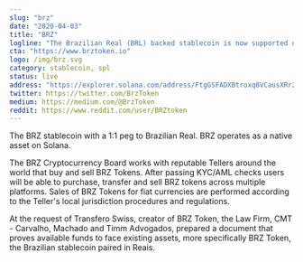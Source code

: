```yaml
---
slug: "brz"
date: "2020-04-03"
title: "BRZ"
logline: "The Brazilian Real (BRL) backed stablecoin is now supported on the Solana blockchain."
cta: "https://www.brztoken.io"
logo: /img/brz.svg
category: stablecoin, spl
status: live
address: "https://explorer.solana.com/address/FtgGSFADXBtroxq8VCausXRr2of47QBf5AS1NtZCu4GD"
twitter: https://twitter.com/BrzToken
medium: https://medium.com/@BrzToken
reddit: https://www.reddit.com/user/BRZtoken
---
```


The BRZ stablecoin with a 1:1 peg to Brazilian Real. BRZ operates as a native asset on Solana.

The BRZ Cryptocurrency Board works with reputable Tellers around the world that buy and sell BRZ Tokens. After passing KYC/AML checks users will be able to purchase, transfer and sell BRZ tokens across multiple platforms.
Sales of BRZ Tokens for fiat currencies are performed according to the Teller's local jurisdiction procedures and regulations.

At the request of Transfero Swiss, creator of BRZ Token, the Law Firm, CMT - Carvalho, Machado and Timm Advogados, prepared a document that proves available funds to face existing assets, more specifically BRZ Token, the Brazilian stablecoin paired in Reais.


